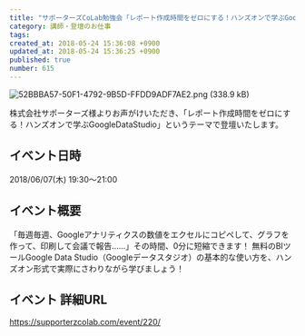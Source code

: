 ```yaml
---
title: "サポーターズCoLab勉強会「レポート作成時間をゼロにする！ハンズオンで学ぶGoogleDataStudio」登壇"
category: 講師・登壇のお仕事
tags: 
created_at: 2018-05-24 15:36:08 +0900
updated_at: 2018-05-24 15:36:25 +0900
published: true
number: 615
---
```


![52BBBA57-50F1-4792-9B5D-FFDD9ADF7AE2.png (338.9 kB)](https://img.esa.io/uploads/production/attachments/3412/2018/05/24/7092/4689813a-2091-4977-b638-7188c028d00a.png)

株式会社サポーターズ様よりお声がけいただき、「レポート作成時間をゼロにする！ハンズオンで学ぶGoogleDataStudio」というテーマで登壇いたします。

## イベント日時
2018/06/07(木) 19:30〜21:00

## イベント概要
「毎週毎週、Googleアナリティクスの数値をエクセルにコピペして、グラフを作って、印刷して会議で報告……」その時間、0分に短縮できます！
無料のBIツールGoogle Data Studio（Googleデータスタジオ）の基本的な使い方を、ハンズオン形式で実際にさわりながら学びましょう！

## イベント 詳細URL
https://supporterzcolab.com/event/220/


